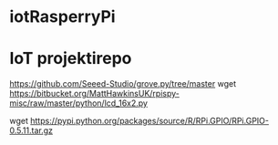 # iotRasperryPi
# IoT projektirepo
https://github.com/Seeed-Studio/grove.py/tree/master
wget https://bitbucket.org/MattHawkinsUK/rpispy-misc/raw/master/python/lcd_16x2.py

wget https://pypi.python.org/packages/source/R/RPi.GPIO/RPi.GPIO-0.5.11.tar.gz
